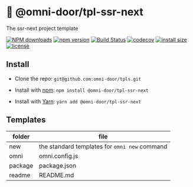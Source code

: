 # 🐸 @omni-door/tpl-ssr-next
The ssr-next project template

[![NPM downloads](http://img.shields.io/npm/dm/%40omni-door%2Ftpl-ssr-next.svg?style=flat-square)](https://www.npmjs.com/package/@omni-door/tpl-ssr-next)
[![npm version](https://badge.fury.io/js/%40omni-door%2Ftpl-ssr-next.svg)](https://badge.fury.io/js/%40omni-door%2Ftpl-ssr-next)
[![Build Status](https://travis-ci.com/omni-door/tpl-ssr-next.svg?branch=master)](https://travis-ci.com/omni-door/tpl-ssr-next)
[![codecov](https://codecov.io/gh/omni-door/tpl-ssr-next/branch/master/graph/badge.svg)](https://codecov.io/gh/omni-door/tpl-ssr-next)
[![install size](https://packagephobia.now.sh/badge?p=%40omni-door%2Ftpl-ssr-next)](https://packagephobia.now.sh/result?p=%40omni-door%2Ftpl-ssr-next)
[![license](http://img.shields.io/npm/l/%40omni-door%2Ftpl-ssr-next.svg)](https://github.com/omni-door/tpl-ssr-next/blob/master/LICENSE)

## Install
* Clone the repo: `git@github.com:omni-door/tpls.git`

* Install with [npm](https://www.npmjs.com/package/@omni-door/tpl-ssr-next): `npm install @omni-door/tpl-ssr-next`

* Install with [Yarn](https://yarnpkg.com/en/package/@omni-door/tpl-ssr-next): `yarn add @omni-door/tpl-ssr-next`

## Templates
| folder | file |
| --- | --- |
| new | the standard templates for `omni new` command |
| omni | omni.config.js |
| package | package.json |
| readme | README.md |
